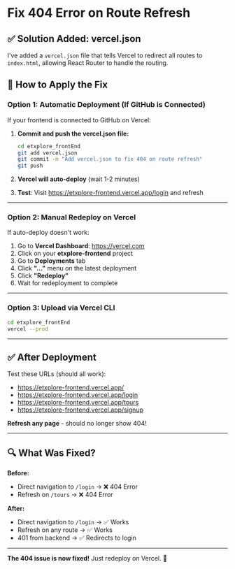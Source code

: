# Fix 404 Error on Route Refresh

## ✅ Solution Added: vercel.json

I've added a `vercel.json` file that tells Vercel to redirect all routes to `index.html`, allowing React Router to handle the routing.

## 🔄 How to Apply the Fix

### Option 1: Automatic Deployment (If GitHub is Connected)

If your frontend is connected to GitHub on Vercel:

1. **Commit and push the vercel.json file:**
   ```bash
   cd etxplore_frontEnd
   git add vercel.json
   git commit -m "Add vercel.json to fix 404 on route refresh"
   git push
   ```

2. **Vercel will auto-deploy** (wait 1-2 minutes)

3. **Test**: Visit https://etxplore-frontend.vercel.app/login and refresh

---

### Option 2: Manual Redeploy on Vercel

If auto-deploy doesn't work:

1. Go to **Vercel Dashboard**: https://vercel.com
2. Click on your **etxplore-frontend** project
3. Go to **Deployments** tab
4. Click **"..."** menu on the latest deployment
5. Click **"Redeploy"**
6. Wait for redeployment to complete

---

### Option 3: Upload via Vercel CLI

```bash
cd etxplore_frontEnd
vercel --prod
```

---

## ✅ After Deployment

Test these URLs (should all work):
- https://etxplore-frontend.vercel.app/
- https://etxplore-frontend.vercel.app/login
- https://etxplore-frontend.vercel.app/tours
- https://etxplore-frontend.vercel.app/signup

**Refresh any page** - should no longer show 404!

---

## 🔍 What Was Fixed?

**Before:**
- Direct navigation to `/login` → ❌ 404 Error
- Refresh on `/tours` → ❌ 404 Error

**After:**
- Direct navigation to `/login` → ✅ Works
- Refresh on any route → ✅ Works
- 401 from backend → ✅ Redirects to login

---

**The 404 issue is now fixed!** Just redeploy on Vercel. 🚀

